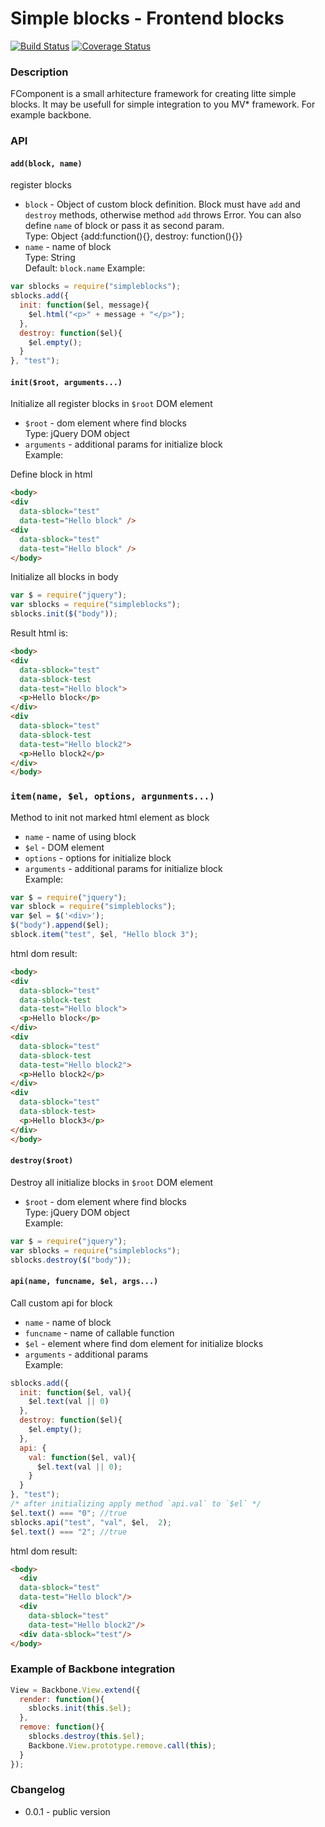Simple blocks - Frontend blocks
==========
[![Build Status](https://travis-ci.org/lexich/simple-blocks.svg)](https://travis-ci.org/lexich/simple-blocks)
[![Coverage Status](https://coveralls.io/repos/lexich/simple-blocks/badge.png)](https://coveralls.io/r/lexich/simple-blocks)
### Description
FComponent is a small arhitecture framework for creating litte
simple blocks. It may be usefull for simple integration to you
MV* framework. For example backbone.

### API
#### `add(block, name)`  
register blocks  

- `block` - Object of custom block definition. 
            Block must have `add` and `destroy` methods,
            otherwise method `add` throws Error. You can also
            define `name` of block or pass it as second 
            param.  
Type: Object {add:function(){}, destroy: function(){}}  
- `name` - name of block  
Type: String  
Default: `block.name` 
Example:  
```javascript
var sblocks = require("simpleblocks");
sblocks.add({
  init: function($el, message){
    $el.html("<p>" + message + "</p>");
  },
  destroy: function($el){
    $el.empty();
  }
}, "test");
```

#### `init($root, arguments...)`  
Initialize all register blocks in `$root` DOM element  
- `$root` - dom element where find blocks  
Type: jQuery DOM object  
- `arguments` - additional params for initialize block  
Example:

Define block in html
```html
<body>
<div 
  data-sblock="test" 
  data-test="Hello block" />
<div 
  data-sblock="test" 
  data-test="Hello block" />
</body>
```

Initialize all blocks in body
```javascript
var $ = require("jquery");
var sblocks = require("simpleblocks");
sblocks.init($("body"));
```

Result html is:
```html
<body>
<div 
  data-sblock="test" 
  data-sblock-test
  data-test="Hello block">
  <p>Hello block</p>
</div>
<div 
  data-sblock="test" 
  data-sblock-test
  data-test="Hello block2">
  <p>Hello block2</p>
</div>
</body>
```

### `item(name, $el, options, argunments...)`  
Method to init not marked html element as block  
- `name` - name of using block  
- `$el` - DOM element  
- `options` - options for initialize block
- `arguments` - additional params for initialize block  
Example:  

```javascript
var $ = require("jquery");
var sblock = require("simpleblocks");
var $el = $('<div>');
$("body").append($el);
sblock.item("test", $el, "Hello block 3");
```

html dom result:
```html
<body>
<div 
  data-sblock="test" 
  data-sblock-test
  data-test="Hello block">
  <p>Hello block</p>
</div>
<div 
  data-sblock="test" 
  data-sblock-test
  data-test="Hello block2">
  <p>Hello block2</p>
</div>
<div 
  data-sblock="test" 
  data-sblock-test>
  <p>Hello block3</p>
</div>
</body>
```

#### `destroy($root)`
Destroy all initialize blocks in `$root` DOM element
- `$root` - dom element where find blocks  
Type: jQuery DOM object  
Example:  
```javascript
var $ = require("jquery");
var sblocks = require("simpleblocks");
sblocks.destroy($("body"));
```

#### `api(name, funcname, $el, args...)`  
Call custom api for block
- `name` - name of block  
- `funcname` - name of callable function  
- `$el` - element where find dom element for initialize blocks  
- `arguments` - additional params  
Example:
```javascript
sblocks.add({
  init: function($el, val){
    $el.text(val || 0)
  },
  destroy: function($el){
    $el.empty();
  },
  api: {
    val: function($el, val){
      $el.text(val || 0);
    }
  }
}, "test");
/* after initializing apply method `api.val` to `$el` */
$el.text() === "0"; //true
sblocks.api("test", "val", $el,  2);
$el.text() === "2"; //true
```  

html dom result:
```html
<body>
  <div 
  data-sblock="test" 
  data-test="Hello block"/>
  <div 
    data-sblock="test" 
    data-test="Hello block2"/>
  <div data-sblock="test"/>
</body>
```

### Example of Backbone integration
```javascript
View = Backbone.View.extend({
  render: function(){
    sblocks.init(this.$el);
  },
  remove: function(){
    sblocks.destroy(this.$el);
    Backbone.View.prototype.remove.call(this);
  }
});
```
### Cbangelog
- 0.0.1 - public version
